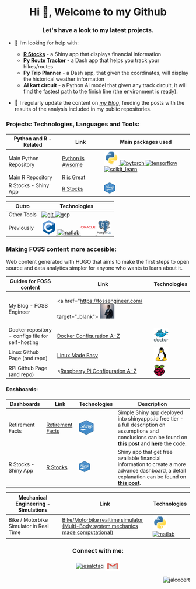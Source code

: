 <h1 align="center">Hi 👋, Welcome to my Github</h1>
<h3 align="center">Let's have a look to my latest projects.</h3>


- 🤝 I’m looking for help with:
    *   **[R Stocks](https://github.com/JAlcocerT/R_Stocks)** - a Shiny app that displays financial information 
    *   **[Py Route Tracker](https://github.com/JAlcocerT/Py_RouteTracker)** - a Dash app that helps you track your hikes/routes
    *   **Py Trip Planner** - a Dash app, that given the coordinates, will display the historical weather information
    *   **AI kart circuit** - a Python AI model that given any track circuit, it will find the fastest path to the finish line (the environment is ready).

- 📝 I regularly update the content on *[my Blog](https://fossengineer.com/)*, feeding the posts with the results of the analysis included in my public repositories.

</p>

<h3 align="left">Projects: Technologies, Languages and Tools:</h2>
<p align="left"> 
    
 
     
|    Python and R - Related  | Link  | Main packages used  |
|----------------------------|-------|--------------------|
| Main Python Repository |<a href="https://github.com/JAlcocerT/Python_is_awesome">Python is Awsome</a> | <a href="https://www.python.org/" target="_blank"> <img src="https://raw.githubusercontent.com/devicons/devicon/master/icons/python/python-original.svg" alt="python" width="40" height="40"/> </a>   <a href="https://pytorch.org/" target="_blank"> <img src="https://www.vectorlogo.zone/logos/pytorch/pytorch-icon.svg" alt="pytorch" width="40" height="40"/> </a>  <a href="https://www.tensorflow.org" target="_blank"> <img src="https://www.vectorlogo.zone/logos/tensorflow/tensorflow-icon.svg" alt="tensorflow" width="40" height="40"/> </a>  <a href="https://scikit-learn.org/" target="_blank"> <img src="https://upload.wikimedia.org/wikipedia/commons/0/05/Scikit_learn_logo_small.svg" alt="scikit_learn" width="40" height="40"/> </a> |
| Main R Repository | <a href="https://github.com/JAlcocerT/R_is_Great"> R is Great</a> |
| R Stocks - Shiny App | <a href="https://github.com/JAlcocerT/R_is_Great"> R Stocks</a> | <a href="https://github.com/JAlcocerT/R_Stocks" target="_blank"> <img src="https://github.com/JAlcocerT/JAlcocerT/raw/main/src/shiny_logo.png" alt="linux" width="30" height="30"/> |

     
    
|      Outro        |  Technologies | 
|-------------------|---|
|  Other Tools  |  <a href="https://git-scm.com/" target="_blank"> <img src="https://www.vectorlogo.zone/logos/git-scm/git-scm-icon.svg" alt="git" width="40" height="40"/> </a>  <img src="https://www.vectorlogo.zone/logos/google_cloud/google_cloud-icon.svg" alt="gcp" width="40" height="40"/> </a>  |
| Previously  |  <a href="https://www.cprogramming.com/" target="_blank"> <img src="https://raw.githubusercontent.com/devicons/devicon/master/icons/c/c-original.svg" alt="c" width="40" height="40"/> </a> <a href="https://www.mathworks.com/" target="_blank"> <img src="https://upload.wikimedia.org/wikipedia/commons/2/21/Matlab_Logo.png" alt="matlab" width="40" height="40"/> </a> <a href="https://www.oracle.com/" target="_blank"> <img src="https://raw.githubusercontent.com/devicons/devicon/master/icons/oracle/oracle-original.svg" alt="oracle" width="40" height="40"/> </a>  <a href="https://www.postgresql.org" target="_blank"> <img src="https://raw.githubusercontent.com/devicons/devicon/master/icons/postgresql/postgresql-original-wordmark.svg" alt="postgresql" width="40" height="40"/> </a>    |   
 
<p>  
<p>    
<p>

<h3 align="left">Making FOSS content more accesible:</h3>
<p align="left"> 
<p align="left"> 

Web content generated with HUGO that aims to make the first steps to open source and data analytics simpler for anyone who wants to learn about it.

|      Guides for FOSS content |  Link | Technologies |
|------------------------------|-------|--------------------------------|
| My Blog - FOSS Engineer   |  <p><a href="https://fossengineer.com/ target="_blank"> <img src="https://github.com/JAlcocerT/JAlcocerT/raw/main/src/jalcocert.png" alt="fossengineer" width="40" height="40"/> </a>  | |
| Docker repository - configs file for self-hosting  |  <a href="https://jalcocert.github.io/docker/">Docker Configuration A-Z</a> | <a href="https://github.com/jalcocert/docker" target="_blank"> <img src="https://raw.githubusercontent.com/devicons/devicon/master/icons/docker/docker-original-wordmark.svg" alt="docker" width="40" height="40"/> </a> |
| Linux Github Page (and repo) | <a href="https://jalcocert.github.io/Linux">Linux Made Easy</a>| <img src="https://raw.githubusercontent.com/devicons/devicon/master/icons/linux/linux-original.svg" alt="linux" width="40" height="40"/> |
| RPi Github Page (and repo) | <<a href="https://jalcocert.github.io/RPi/">Raspberry Pi Configuration A-Z</a>| <img src="https://raw.githubusercontent.com/jalcocert/jalcocert/main/src/Raspberry_Pi_Logo.svg" alt="linux" width="30" height="30"/>
    
     
<h4 align="left">Dashboards:</h4>
<p align="left"> 
    
 
    
|    Dashboards |  Link | Technologies | Description |
|---------------|-------|--------------|-------------|
| Retirement Facts | <a href="https://jalcocert.shinyapps.io/retirement_facts/">Retirement Facts</a> | <a href="https://shiny.rstudio.com/" target="_blank"> <img src="https://github.com/JAlcocerT/JAlcocerT/raw/main/src/shiny_logo.png" alt="rstudio" width="40" height="40"/></a> | Simple Shiny app deployed into shinyapps.io free tier - a full description on assumptions and conclusions can be found on **[this post](https://fossengineer.com/posts/retirementfacts/)** and **[here](https://fossengineer.com/posts/retirementfacts/)** the code. |
| R Stocks - Shiny App | <a href="https://github.com/JAlcocerT/R_is_Great"> R Stocks</a> | <a href="https://github.com/JAlcocerT/R_Stocks" target="_blank"> <img src="https://github.com/JAlcocerT/JAlcocerT/raw/main/src/shiny_logo.png" alt="linux" width="30" height="30"/> |     Shiny app that get free available financial information to create a more advance dashboard, a detail explanation can be found on **[this post](https://fossengineer.com/posts/rstocks/)**.
    
    
|    Mechanical Engineering - Simulations |  Link | Technologies |
|-------------------------------------|-----------|---------------|
| Bike / Motorbike Simulator in Real Time | <a href="https://github.com/JAlcocerT/Bike_dynamic_simulator">Bike/Motorbike realtime simulator (Multi-Body system mechanics made computational)</a> |<a href="https://www.python.org" target="_blank"> <img src="https://raw.githubusercontent.com/devicons/devicon/master/icons/python/python-original.svg" alt="python" width="40" height="40"/> </a> <a href="https://www.mathworks.com/" target="_blank"> <img src="https://upload.wikimedia.org/wikipedia/commons/2/21/Matlab_Logo.png" alt="matlab" width="40" height="40"/> </a> |
    
 
 
<h3 align="center">Connect with me:</h3>
<p align="center">
<a href="https://linkedin.com/in/jalcocert" target="blank"><img align="center" src="https://raw.githubusercontent.com/rahuldkjain/github-profile-readme-generator/master/src/images/icons/Social/linked-in-alt.svg" alt="jesalctag" height="30" width="40" /></a> 
<a href="mailto:jalcocert@fossengineer.com" target="blank"><img align="center" src="https://raw.githubusercontent.com/JAlcocerT/JAlcocerT/main/src/gmail-logo.svg" alt="jesalctag" height="30" width="40" /></a> 


<p align="right"> <img src="https://komarev.com/ghpvc/?username=jalcocert&label=Profile%20views&color=0e75b6&style=flat" alt="jalcocert" /> </p>
